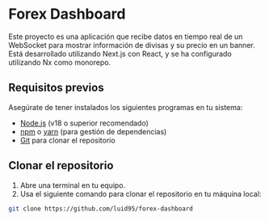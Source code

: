# Forex Dashboard

Este proyecto es una aplicación que recibe datos en tiempo real de un WebSocket para mostrar información de divisas y su precio en un banner. Está desarrollado utilizando Next.js con React, y se ha configurado utilizando Nx como monorepo.

## Requisitos previos

Asegúrate de tener instalados los siguientes programas en tu sistema:

- [Node.js](https://nodejs.org/) (v18 o superior recomendado)
- [npm](https://www.npmjs.com/) o [yarn](https://yarnpkg.com/) (para gestión de dependencias)
- [Git](https://github.com/luid95/forex-dashboard) para clonar el repositorio

## Clonar el repositorio

1. Abre una terminal en tu equipo.
2. Usa el siguiente comando para clonar el repositorio en tu máquina local:

```bash
git clone https://github.com/luid95/forex-dashboard
```
